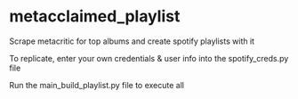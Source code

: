 # metacclaimed_playlist
Scrape metacritic for top albums and create spotify playlists with it

To replicate, enter your own credentials & user info into the spotify_creds.py file

Run the main_build_playlist.py file to execute all 
